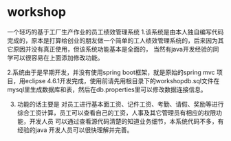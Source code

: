 # workshop
一个轻巧的基于工厂生产作业的员工绩效管理系统
1.该系统是由本人独自编写代码完成的，原本是打算给创业的朋友做一个简单的工人绩效管理系统的，后来因为其它原因并没有真正使用，但该系统功能基本是全面的，
当然有java开发经验的同学可以很容易在上面添加修改功能。

2.系统由于是早期开发，并没有使用spring boot框架，就是原始的spring mvc 项目，用eclipse 4.6.1开发完成，使用前请先用根目录下的workshopdb.sql文件在
mysql里生成数据库和表，然后在db.properties里可以修改数据连接信息。

3. 功能的话主要是 对员工进行基本面工资、记件工资、考勤、请假、奖励等进行综合工资计算，员工可以查看自己的工资，人事及其它管理员有相应的权限功能，开发人员
可以通过查看源代码清楚的知道业务细节，本系统代码不多，有经验的java 开发人员可以很快理解并完善。
